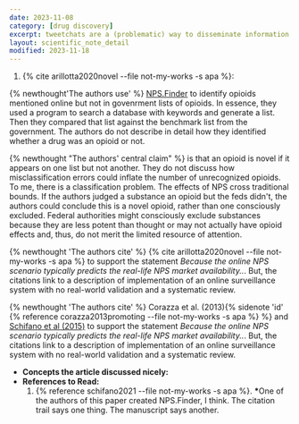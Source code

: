 ```yaml
---
date: 2023-11-08
category: [drug discovery]
excerpt: tweetchats are a (problematic) way to disseminate information
layout: scientific_note_detail
modified: 2023-11-18
---
```


1. {% cite arillotta2020novel --file not-my-works -s apa %}:

{% newthought'The authors use' %} <a href="https://researchprofiles.herts.ac.uk/portal/en/projects/npsfinder(2d12de2f-5753-404a-9592-62034e0b3503).html">NPS.Finder</a> to identify opioids mentioned online but not in govenrment lists of opioids. In essence, they used a program to search a database with keywords and generate a list. Then they compared that list against the benchmark list from the government. The authors do not describe in detail how they identified whether a drug was an opioid or not.

{% newthought "The authors' central claim" %} is that an opioid is novel if it appears on one list but not another. They do not discuss how misclassification errors could inflate the number of unrecognized opioids. To me, there is a classification problem. The effects of NPS cross traditional bounds. If the authors judged a substance an opioid but the feds didn't, the authors could conclude this is a novel opioid, rather than one consciously excluded. Federal authorities might consciously exclude substances because they are less potent than thought or may not actually have opioid effects and, thus, do not merit the limited resource of attention.

{% newthought 'The authors cite' %} {% cite arillotta2020novel --file not-my-works -s apa %} to support the statement _Because the online NPS scenario typically predicts the real-life NPS market availability.._. But, the citations link to a description of implementation of an online surveillance system with no real-world validation and a systematic review.

{% newthought 'The authors cite' %} Corazza et al. (2013){% sidenote 'id' {% reference corazza2013promoting --file not-my-works -s apa %} %} and <a href="https://onlinelibrary.wiley.com/doi/full/10.1002/wps.20174">Schifano et al (2015)</a> to support the statement _Because the online NPS scenario typically predicts the real-life NPS market availability.._. But, the citations link to a description of implementation of an online surveillance system with no real-world validation and a systematic review.

- **Concepts the article discussed nicely:**
- **References to Read:**
  1.  {% reference schifano2021 --file not-my-works -s apa %}. <b>\*</b>One of the authors of this paper created NPS.Finder, I think. The citation trail says one thing. The manuscript says another.
